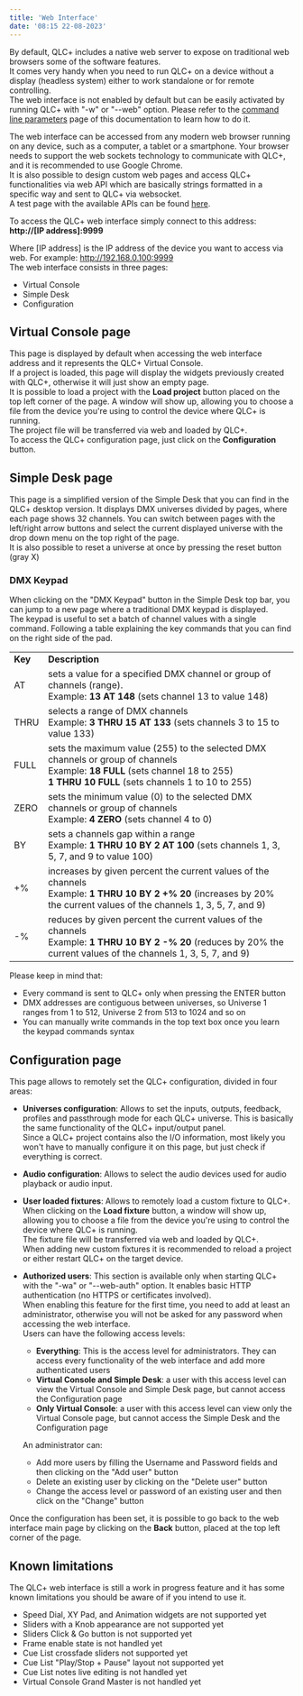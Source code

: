 ```yaml
---
title: 'Web Interface'
date: '08:15 22-08-2023'
---
```


By default, QLC+ includes a native web server to expose on traditional web browsers some of the software features.  
It comes very handy when you need to run QLC+ on a device without a display (headless system) either to work standalone or for remote controlling.  
The web interface is not enabled by default but can be easily activated by running QLC+ with "-w" or "--web" option. Please refer to the [command line parameters](../command-line-parameters) page of this documentation to learn how to do it.

The web interface can be accessed from any modern web browser running on any device, such as a computer, a tablet or a smartphone. Your browser needs to support the web sockets technology to communicate with QLC+, and it is recommended to use Google Chrome.  
It is also possible to design custom web pages and access QLC+ functionalities via web API which are basically strings formatted in a specific way and sent to QLC+ via websocket.  
A test page with the available APIs can be found [here](https://www.qlcplus.org/Test_Web_API.html).

To access the QLC+ web interface simply connect to this address:  
**http://\[IP address\]:9999**  
  
Where \[IP address\] is the IP address of the device you want to access via web. For example: http://192.168.0.100:9999  
The web interface consists in three pages:

* Virtual Console
* Simple Desk
* Configuration

Virtual Console page
--------------------

This page is displayed by default when accessing the web interface address and it represents the QLC+ Virtual Console.  
If a project is loaded, this page will display the widgets previously created with QLC+, otherwise it will just show an empty page.  
It is possible to load a project with the **Load project** button placed on the top left corner of the page. A window will show up, allowing you to choose a file from the device you're using to control the device where QLC+ is running.  
The project file will be transferred via web and loaded by QLC+.  
To access the QLC+ configuration page, just click on the **Configuration** button.

Simple Desk page
----------------

This page is a simplified version of the Simple Desk that you can find in the QLC+ desktop version. It displays DMX universes divided by pages, where each page shows 32 channels. You can switch between pages with the left/right arrow buttons and select the current displayed universe with the drop down menu on the top right of the page.  
It is also possible to reset a universe at once by pressing the reset button (gray X)  

### DMX Keypad

When clicking on the "DMX Keypad" button in the Simple Desk top bar, you can jump to a new page where a traditional DMX keypad is displayed.  
The keypad is useful to set a batch of channel values with a single command. Following a table explaining the key commands that you can find on the right side of the pad.  
  

|     |     |
| --- | --- |
| **Key** | **Description** |
| AT  | sets a value for a specified DMX channel or group of channels (range).  <br>Example: **13 AT 148** (sets channel 13 to value 148) |
| THRU | selects a range of DMX channels  <br>Example: **3 THRU 15 AT 133** (sets channels 3 to 15 to value 133) |
| FULL | sets the maximum value (255) to the selected DMX channels or group of channels  <br>Example: **18 FULL** (sets channel 18 to 255)  <br>**1 THRU 10 FULL** (sets channels 1 to 10 to 255) |
| ZERO | sets the minimum value (0) to the selected DMX channels or group of channels  <br>Example: **4 ZERO** (sets channel 4 to 0) |
| BY  | sets a channels gap within a range  <br>Example: **1 THRU 10 BY 2 AT 100** (sets channels 1, 3, 5, 7, and 9 to value 100) |
| +%  | increases by given percent the current values of the channels  <br>Example: **1 THRU 10 BY 2 +% 20** (increases by 20% the current values of the channels 1, 3, 5, 7, and 9) |
| -%  | reduces by given percent the current values of the channels  <br>Example: **1 THRU 10 BY 2 -% 20** (reduces by 20% the current values of the channels 1, 3, 5, 7, and 9) |

  
Please keep in mind that:

* Every command is sent to QLC+ only when pressing the ENTER button
* DMX addresses are contiguous between universes, so Universe 1 ranges from 1 to 512, Universe 2 from 513 to 1024 and so on
* You can manually write commands in the top text box once you learn the keypad commands syntax

Configuration page
------------------

This page allows to remotely set the QLC+ configuration, divided in four areas:

* **Universes configuration**: Allows to set the inputs, outputs, feedback, profiles and passthrough mode for each QLC+ universe. This is basically the same functionality of the QLC+ input/output panel.  
    Since a QLC+ project contains also the I/O information, most likely you won't have to manually configure it on this page, but just check if everything is correct.  
    
* **Audio configuration**: Allows to select the audio devices used for audio playback or audio input.  
    
* **User loaded fixtures**: Allows to remotely load a custom fixture to QLC+.  
    When clicking on the **Load fixture** button, a window will show up, allowing you to choose a file from the device you're using to control the device where QLC+ is running.  
    The fixture file will be transferred via web and loaded by QLC+.  
    When adding new custom fixtures it is recommended to reload a project or either restart QLC+ on the target device.  
    
* **Authorized users**: This section is available only when starting QLC+ with the "-wa" or "--web-auth" option. It enables basic HTTP authentication (no HTTPS or certificates involved).  
    When enabling this feature for the first time, you need to add at least an administrator, otherwise you will not be asked for any password when accessing the web interface.  
    Users can have the following access levels:
    
    * **Everything**: This is the access level for administrators. They can access every functionality of the web interface and add more authenticated users
    * **Virtual Console and Simple Desk**: a user with this access level can view the Virtual Console and Simple Desk page, but cannot access the Configuration page
    * **Only Virtual Console**: a user with this access level can view only the Virtual Console page, but cannot access the Simple Desk and the Configuration page
    
    An administrator can:
    * Add more users by filling the Username and Password fields and then clicking on the "Add user" button
    * Delete an existing user by clicking on the "Delete user" button
    * Change the access level or password of an existing user and then click on the "Change" button

Once the configuration has been set, it is possible to go back to the web interface main page by clicking on the **Back** button, placed at the top left corner of the page.

Known limitations
-----------------

The QLC+ web interface is still a work in progress feature and it has some known limitations you should be aware of if you intend to use it.

* Speed Dial, XY Pad, and Animation widgets are not supported yet
* Sliders with a Knob appearance are not supported yet
* Sliders Click & Go button is not supported yet
* Frame enable state is not handled yet
* Cue List crossfade sliders not supported yet
* Cue List "Play/Stop + Pause" layout not supported yet
* Cue List notes live editing is not handled yet
* Virtual Console Grand Master is not handled yet